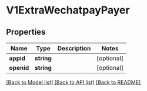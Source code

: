 # V1ExtraWechatpayPayer

## Properties
Name | Type | Description | Notes
------------ | ------------- | ------------- | -------------
**appid** | **string** |  | [optional] 
**openid** | **string** |  | [optional] 

[[Back to Model list]](../../README.md#documentation-for-models) [[Back to API list]](../../README.md#documentation-for-api-endpoints) [[Back to README]](../../README.md)


